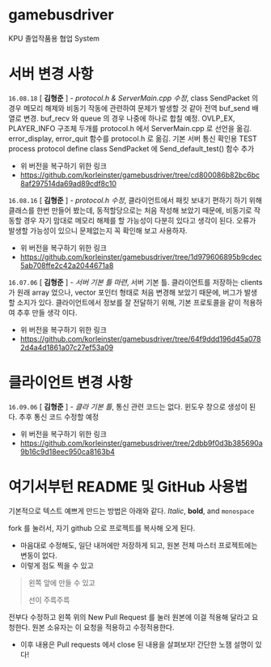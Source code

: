 # gamebusdriver
KPU 
졸업작품용 협업 System

서버 변경 사항
===============

`16.08.18` [ **김형준** ] - *protocol.h & ServerMain.cpp 수정*, class SendPacket 의 경우 메모리 해제와 비동기 작동에 관련하여 문제가 발생할 것 같아 전역 buf_send 배열로 변경.
buf_recv 와 queue 의 경우 나중에 하나로 합칠 예정.
OVLP_EX, PLAYER_INFO 구조체 두개를 protocol.h 에서 ServerMain.cpp 로 선언을 옮김.
error_display, error_quit 함수를 protocol.h 로 옮김.
기본 서버 통신 확인용 TEST process protocol define
class SendPacket 에 Send_default_test() 함수 추가
* 위 버전을 복구하기 위한 링크
* https://github.com/korleinster/gamebusdriver/tree/cd800086b82bc6bc8af297514da69ad89cdf8c10

`16.08.16` [ **김형준** ] - *protocol.h 수정*, 클라이언트에서 패킷 보내기 편하기 하기 위해 클래스를 한번 만들어 봤는데, 동적할당으로는 처음 작성해 보았기 때문에, 비동기로 작동할 경우 자기 맘대로 메모리 해제를 할 가능성이 다분히 있다고 생각이 된다.
오류가 발생할 가능성이 있으니 문제없는지 꼭 확인해 보고 사용하자.
* 위 버전을 복구하기 위한 링크
* https://github.com/korleinster/gamebusdriver/tree/1d979606895b9cdec5ab708ffe2c42a2044671a8

`16.07.06` [ **김형준** ] - *서버 기본 틀 마련*, 서버 기본 틀. 클라이언트를 저장하는 clients 가 원래 array 었으나, vector 포인터 형태로 처음 변경해 보았기 때문에, 버그가 발생할 소지가 있다.	클라이언트에서 정보를 잘 전달하기 위해, 기본 프로토콜을 같이 적용하여 추후 만들 생각 이다.
* 위 버전을 복구하기 위한 링크
* https://github.com/korleinster/gamebusdriver/tree/64f9ddd196d45a0782d4a4d1861a07c27ef53a09	

클라이언트 변경 사항
===============

`16.09.06` [ **김형준** ] - *클라 기본 틀*, 통신 관련 코드는 없다. 윈도우 창으로 생성이 된다. 추후 통신 코드 수정할 예정
* 위 버전을 복구하기 위한 링크
* https://github.com/korleinster/gamebusdriver/tree/2dbb9f0d3b385690a9b16c9d18eec950ca8163b4


여기서부턴 README 및 GitHub 사용법
================================
기본적으로 텍스트 예쁘게 만드는 방법은 아래와 같다.
*Italic*, **bold**, and  `monospace`

fork 를 눌러서, 자기 github 으로 프로젝트를 복사해 오게 된다.
  * 마음대로 수정해도, 일단 내꺼에만 저장하게 되고, 원본 전체 마스터 프로젝트에는 변동이 없다.
  * 이렇게 점도 찍을 수 있고

> 왼쪽 앞에 만들 수 있고
>
> 선이 주륵주륵

전부다 수정하고 왼쪽 위의 New Pull Request 를 눌러 원본에 이걸 적용해 달라고 요청한다.
원본 소유자는 이 요청을 적용하고 수정적용한다.

* 이후 내용은 Pull requests 에서 close 된 내용을 살펴보자! 간단한 노잼 설명이 있다!
